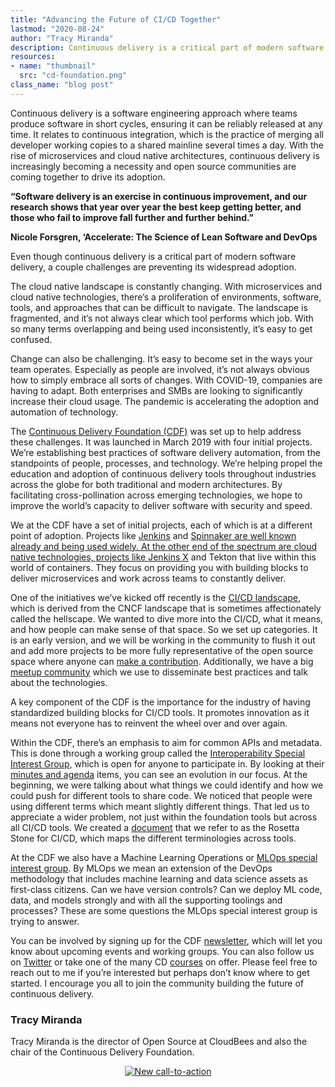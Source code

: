 ```yaml
---
title: "Advancing the Future of CI/CD Together"
lastmod: "2020-08-24"
author: "Tracy Miranda"
description: Continuous delivery is a critical part of modern software development, but there are key obstacles slowing its widespread adoption.
resources:
- name: "thumbnail"
  src: "cd-foundation.png"
class_name: "blog post"
---
```


Continuous delivery is a software engineering approach where teams produce software in short cycles, ensuring it can be reliably released at any time. It relates to continuous integration, which is the practice of merging all developer working copies to a shared mainline several times a day. With the rise of microservices and cloud native architectures, continuous delivery is increasingly becoming a necessity and open source communities are coming together to drive its adoption.

<p class="tabbed-text"><b>“Software delivery is an exercise in continuous improvement, and our research shows that year over year the best keep getting better, and those who fail to improve fall further and further behind.”</b></p>
<p class="tabbed-text"><b>Nicole Forsgren, ‘Accelerate: The Science of Lean Software and DevOps</b></p>

Even though continuous delivery is a critical part of modern software delivery, a couple challenges are preventing its widespread adoption.

The cloud native landscape is constantly changing. With microservices and cloud native technologies, there’s a proliferation of environments, software, tools, and approaches that can be difficult to navigate. The landscape is fragmented, and it’s not always clear which tool performs which job. With so many terms overlapping and being used inconsistently, it’s easy to get confused.

Change can also be challenging. It’s easy to become set in the ways your team operates. Especially as people are involved, it’s not always obvious how to simply embrace all sorts of changes. With COVID-19, companies are having to adapt. Both enterprises and SMBs are looking to significantly increase their cloud usage. The pandemic is accelerating the adoption and automation of technology. 

The <a href="https://cd.foundation/" target="_blank">Continuous Delivery Foundation (CDF)</a> was set up to help address these challenges. It was launched in March 2019 with four initial projects. We’re establishing best practices of software delivery automation, from the standpoints of people, processes, and technology. We’re helping propel the education and adoption of continuous delivery tools throughout industries across the globe for both traditional and modern architectures. By facilitating cross-pollination across emerging technologies, we hope to improve the world’s capacity to deliver software with security and speed.

We at the CDF have a set of initial projects, each of which is at a different point of adoption. Projects like <a href="https://jenkins.io/" target="_blank">Jenkins</a> and <a href="https://spinnaker.io/" target="_blank">Spinnaker are well known already and being used widely. At the other end of the spectrum are cloud native technologies, projects like <a href="https://jenkins-x.io/" target="_blank">Jenkins X</a> and Tekton that live within this world of containers. They focus on providing you with building blocks to deliver microservices and work across teams to constantly deliver.

One of the initiatives we’ve kicked off recently is the <a href="https://landscape.cd.foundation/" target="_blank">CI/CD landscape</a>, which is derived from the CNCF landscape that is sometimes affectionately called the hellscape. We wanted to dive more into the CI/CD, what it means, and how people can make sense of that space. So we set up categories. It is an early version, and we will be working in the community to flush it out and add more projects to be more fully representative of the open source space where anyone can <a href="https://github.com/cdfoundation/cdf-landscape" target="_blank">make a contribution</a>. Additionally, we have a big <a href="https://www.meetup.com/pro/cicd-cdf" target="_blank">meetup community</a> which we use to disseminate best practices and talk about the technologies.  

A key component of the CDF is the importance for the industry of having standardized building blocks for CI/CD tools. It promotes innovation as it means not everyone has to reinvent the wheel over and over again. 

Within the CDF, there’s an emphasis to aim for common APIs and metadata. This is done through a working group called the <a href="https://github.com/cdfoundation/sig-interoperability" target="_blank">Interoperability Special Interest Group</a>, which is open for anyone to participate in. By looking at their <a href="https://github.com/cdfoundation/sig-interoperability/blob/master/docs/meetings.md" target="_blank">minutes and agenda</a> items, you can see an evolution in our focus. At the beginning, we were talking about what things we could identify and how we could push for different tools to share code. We noticed that people were using different terms which meant slightly different things. That led us to appreciate a wider problem, not just within the foundation tools but across all CI/CD tools. We created a <a href="https://github.com/cdfoundation/sig-interoperability/blob/master/docs/vocabulary.md" target="_blank">document</a> that we refer to as the Rosetta Stone for CI/CD, which maps the different terminologies across tools. 

At the CDF we also have a Machine Learning Operations or <a href="https://github.com/cdfoundation/sig-mlops" target="_blank">MLOps special interest group</a>. By MLOps we mean an extension of the DevOps methodology that includes machine learning and data science assets as first-class citizens. Can we have version controls? Can we deploy ML code, data, and models strongly and with all the supporting toolings and processes? These are some questions the MLOps special interest group is trying to answer.

You can be involved by signing up for the CDF <a href="https://cd.foundation/stay-connected/" target="_blank">newsletter</a>, which will let you know about upcoming events and working groups. You can also follow us on <a href="https://twitter.com/cdeliveryfdn" target="_blank">Twitter</a> or take one of the many CD <a href="https://cd.foundation/training/" target="_blank">courses</a> on offer. Please feel free to reach out to me if you’re interested but perhaps don’t know where to get started. I encourage you all to join the community building the future of continuous delivery.

<h3>Tracy Miranda</h3>

Tracy Miranda is the director of Open Source at CloudBees and also the chair of the Continuous Delivery Foundation. 

<div style="text-align: center;">
<!--HubSpot Call-to-Action Code --><span class="hs-cta-wrapper" id="hs-cta-wrapper-9a9feee6-3a5f-4335-93a4-b4964ab1ce5c"><span class="hs-cta-node hs-cta-9a9feee6-3a5f-4335-93a4-b4964ab1ce5c" id="hs-cta-9a9feee6-3a5f-4335-93a4-b4964ab1ce5c"><!--[if lte IE 8]><div id="hs-cta-ie-element"></div><![endif]--><a href="https://cta-redirect.hubspot.com/cta/redirect/732832/9a9feee6-3a5f-4335-93a4-b4964ab1ce5c"  target="_blank" ><img class="hs-cta-img" id="hs-cta-img-9a9feee6-3a5f-4335-93a4-b4964ab1ce5c" style="border-width:0px;" src="https://no-cache.hubspot.com/cta/default/732832/9a9feee6-3a5f-4335-93a4-b4964ab1ce5c.png"  alt="New call-to-action"/></a></span><script charset="utf-8" src="https://js.hscta.net/cta/current.js"></script><script type="text/javascript"> hbspt.cta.load(732832, '9a9feee6-3a5f-4335-93a4-b4964ab1ce5c', {}); </script></span><!-- end HubSpot Call-to-Action Code -->
</div>